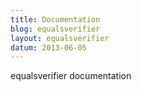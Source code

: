 ```yaml
---
title: Documentation
blog: equalsverifier
layout: equalsverifier
datum: 2013-06-05
---
```

equalsverifier documentation
